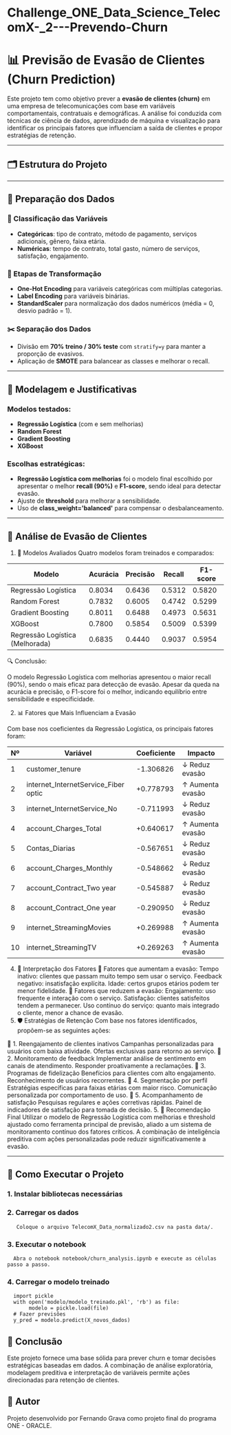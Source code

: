 # Challenge_ONE_Data_Science_TelecomX-_2---Prevendo-Churn
# 📊 Previsão de Evasão de Clientes (Churn Prediction)

Este projeto tem como objetivo prever a **evasão de clientes (churn)** em uma empresa de telecomunicações com base em variáveis comportamentais, contratuais e demográficas. A análise foi conduzida com técnicas de ciência de dados, aprendizado de máquina e visualização para identificar os principais fatores que influenciam a saída de clientes e propor estratégias de retenção.

---

## 🗂️ Estrutura do Projeto

---

## 🧹 Preparação dos Dados

### 🔢 Classificação das Variáveis

- **Categóricas**: tipo de contrato, método de pagamento, serviços adicionais, gênero, faixa etária.
- **Numéricas**: tempo de contrato, total gasto, número de serviços, satisfação, engajamento.

### 🔄 Etapas de Transformação

- **One-Hot Encoding** para variáveis categóricas com múltiplas categorias.
- **Label Encoding** para variáveis binárias.
- **StandardScaler** para normalização dos dados numéricos (média = 0, desvio padrão = 1).

### ✂️ Separação dos Dados

- Divisão em **70% treino / 30% teste** com `stratify=y` para manter a proporção de evasivos.
- Aplicação de **SMOTE** para balancear as classes e melhorar o recall.

---

## 🧠 Modelagem e Justificativas

### Modelos testados:

- **Regressão Logística** (com e sem melhorias)
- **Random Forest**
- **Gradient Boosting**
- **XGBoost**

### Escolhas estratégicas:

- **Regressão Logística com melhorias** foi o modelo final escolhido por apresentar o melhor **recall (90%)** e **F1-score**, sendo ideal para detectar evasão.
- Ajuste de **threshold** para melhorar a sensibilidade.
- Uso de **class_weight='balanced'** para compensar o desbalanceamento.

---

## 📘 Análise de Evasão de Clientes

1. 🧪 Modelos Avaliados
Quatro modelos foram treinados e comparados:

| Modelo                          | Acurácia | Precisão | Recall  | F1-score |
|--------------------------------|----------|----------|---------|----------|
| Regressão Logística            | 0.8034   | 0.6436   | 0.5312  | 0.5820   |
| Random Forest                  | 0.7832   | 0.6005   | 0.4742  | 0.5299   |
| Gradient Boosting              | 0.8011   | 0.6488   | 0.4973  | 0.5631   |
| XGBoost                        | 0.7800   | 0.5854   | 0.5009  | 0.5399   |
| Regressão Logística (Melhorada)| 0.6835   | 0.4440   | 0.9037  | 0.5954   |

🔍 Conclusão:

O modelo Regressão Logística com melhorias apresentou o maior recall (90%), sendo o mais eficaz para detecção de evasão.
Apesar da queda na acurácia e precisão, o F1-score foi o melhor, indicando equilíbrio entre sensibilidade e especificidade.

2. 📊 Fatores que Mais Influenciam a Evasão
   
Com base nos coeficientes da Regressão Logística, os principais fatores foram:

| Nº | Variável                                | Coeficiente | Impacto           |
|----|-----------------------------------------|-------------|-------------------|
| 1  | customer_tenure                         | -1.306826   | ↓ Reduz evasão    |
| 2  | internet_InternetService_Fiber optic    | +0.778793   | ↑ Aumenta evasão  |
| 3  | internet_InternetService_No             | -0.711993   | ↓ Reduz evasão    |
| 4  | account_Charges_Total                   | +0.640617   | ↑ Aumenta evasão  |
| 5  | Contas_Diarias                          | -0.567651   | ↓ Reduz evasão    |
| 6  | account_Charges_Monthly                 | -0.548662   | ↓ Reduz evasão    |
| 7  | account_Contract_Two year               | -0.545887   | ↓ Reduz evasão    |
| 8  | account_Contract_One year               | -0.290950   | ↓ Reduz evasão    |
| 9  | internet_StreamingMovies                | +0.269988   | ↑ Aumenta evasão  |
| 10 | internet_StreamingTV                    | +0.269263   | ↑ Aumenta evasão  |


4. 🧠 Interpretação dos Fatores
🔺 Fatores que aumentam a evasão:
Tempo inativo: clientes que passam muito tempo sem usar o serviço.
Feedback negativo: insatisfação explícita.
Idade: certos grupos etários podem ter menor fidelidade.
🔻 Fatores que reduzem a evasão:
Engajamento: uso frequente e interação com o serviço.
Satisfação: clientes satisfeitos tendem a permanecer.
Uso contínuo do serviço: quanto mais integrado o cliente, menor a chance de evasão.
5. 🛡️ Estratégias de Retenção
Com base nos fatores identificados, propõem-se as seguintes ações:

🔹 1. Reengajamento de clientes inativos
Campanhas personalizadas para usuários com baixa atividade.
Ofertas exclusivas para retorno ao serviço.
🔹 2. Monitoramento de feedback
Implementar análise de sentimento em canais de atendimento.
Responder proativamente a reclamações.
🔹 3. Programas de fidelização
Benefícios para clientes com alto engajamento.
Reconhecimento de usuários recorrentes.
🔹 4. Segmentação por perfil
Estratégias específicas para faixas etárias com maior risco.
Comunicação personalizada por comportamento de uso.
🔹 5. Acompanhamento de satisfação
Pesquisas regulares e ações corretivas rápidas.
Painel de indicadores de satisfação para tomada de decisão.
5. 📌 Recomendação Final
Utilizar o modelo de Regressão Logística com melhorias e threshold ajustado como ferramenta principal de previsão, aliado a um sistema de monitoramento contínuo dos fatores críticos. A combinação de inteligência preditiva com ações personalizadas pode reduzir significativamente a evasão.

---

## 🚀 Como Executar o Projeto

### 1. Instalar bibliotecas necessárias
### 2. Carregar os dados
       Coloque o arquivo TelecomX_Data_normalizado2.csv na pasta data/.
### 3. Executar o notebook
      Abra o notebook notebook/churn_analysis.ipynb e execute as células passo a passo.
### 4. Carregar o modelo treinado
      import pickle
      with open('modelo/modelo_treinado.pkl', 'rb') as file:
           modelo = pickle.load(file)
      # Fazer previsões
      y_pred = modelo.predict(X_novos_dados)

## 📌 Conclusão

Este projeto fornece uma base sólida para prever churn e tomar decisões estratégicas baseadas em dados. A combinação de análise exploratória, modelagem preditiva e interpretação de variáveis permite ações direcionadas para retenção de clientes.

## 🧠 Autor

Projeto desenvolvido por Fernando Grava como projeto final do programa ONE - ORACLE.



